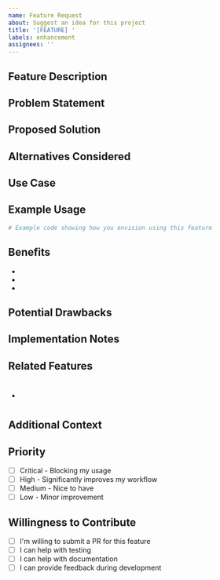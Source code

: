 ```yaml
---
name: Feature Request
about: Suggest an idea for this project
title: '[FEATURE] '
labels: enhancement
assignees: ''
---
```


## Feature Description

<!-- A clear and concise description of the feature you'd like to see -->

## Problem Statement

<!-- What problem does this feature solve? -->
<!-- Example: I'm always frustrated when [...] -->

## Proposed Solution

<!-- A clear and concise description of what you want to happen -->

## Alternatives Considered

<!-- Describe any alternative solutions or features you've considered -->

## Use Case

<!-- Describe the use case for this feature -->
<!-- Who would benefit from this feature? -->

## Example Usage

<!-- Provide an example of how the feature would be used -->

```elixir
# Example code showing how you envision using this feature
```

## Benefits

<!-- List the benefits of implementing this feature -->

-
-
-

## Potential Drawbacks

<!-- Are there any potential drawbacks or challenges? -->

## Implementation Notes

<!-- Optional: suggestions for implementation -->

## Related Features

<!-- Are there related features or issues? -->

- #

## Additional Context

<!-- Add any other context, screenshots, or examples about the feature request -->

## Priority

<!-- How important is this feature to you? -->

- [ ] Critical - Blocking my usage
- [ ] High - Significantly improves my workflow
- [ ] Medium - Nice to have
- [ ] Low - Minor improvement

## Willingness to Contribute

<!-- Are you willing to contribute to implementing this feature? -->

- [ ] I'm willing to submit a PR for this feature
- [ ] I can help with testing
- [ ] I can help with documentation
- [ ] I can provide feedback during development
